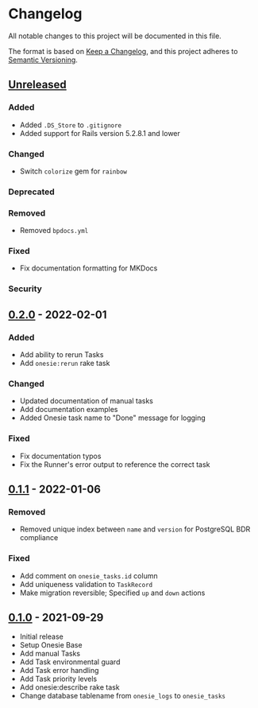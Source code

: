 # Changelog
All notable changes to this project will be documented in this file.

The format is based on [Keep a Changelog](https://keepachangelog.com/en/1.0.0/),
and this project adheres to [Semantic Versioning](https://semver.org/spec/v2.0.0.html).

## [Unreleased]

### Added
- Added `.DS_Store` to `.gitignore`
- Added support for Rails version 5.2.8.1 and lower

### Changed
- Switch `colorize` gem for `rainbow`

### Deprecated

### Removed
- Removed `bpdocs.yml`

### Fixed
- Fix documentation formatting for MKDocs

### Security

## [0.2.0] - 2022-02-01

### Added
- Add ability to rerun Tasks
- Add `onesie:rerun` rake task

### Changed
- Updated documentation of manual tasks
- Add documentation examples
- Added Onesie task name to "Done" message for logging

### Fixed
- Fix documentation typos
- Fix the Runner's error output to reference the correct task

## [0.1.1] - 2022-01-06

### Removed
- Removed unique index between `name` and `version` for PostgreSQL BDR
  compliance

### Fixed
- Add comment on `onesie_tasks.id` column
- Add uniqueness validation to `TaskRecord`
- Make migration reversible; Specified `up` and `down` actions

## [0.1.0] - 2021-09-29

- Initial release
- Setup Onesie Base
- Add manual Tasks
- Add Task environmental guard
- Add Task error handling
- Add Task priority levels
- Add onesie:describe rake task
- Change database tablename from `onesie_logs` to `onesie_tasks`

[Unreleased]: https://github.com/timlkelly/onesie/compare/v0.2.0...HEAD
[0.2.0]: https://github.com/timlkelly/onesie/compare/v0.1.1...v0.2.0
[0.1.1]: https://github.com/timlkelly/onesie/compare/v0.1.0...v0.1.1
[0.1.0]: https://github.com/timlkelly/onesie/releases/tag/v0.1.0
